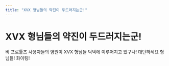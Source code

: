 ```yaml
---
title: "XVX 형님들의 약진이 두드러지는군!"
---
```

# XVX 형님들의 약진이 두드러지는군!

비 프로툴즈 사용자들의 염원이 XVX 형님들 덕택에 이루어지고 있구나! 대단하세요 형님들! 화이팅!


